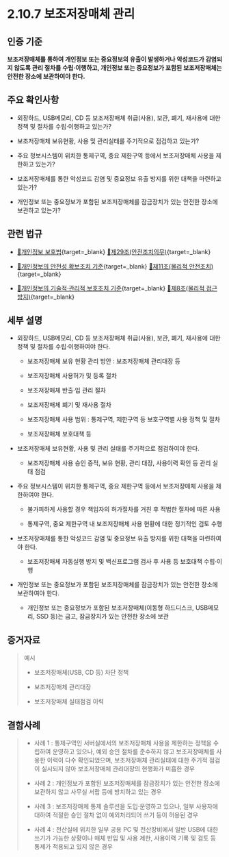 # 2.10.7 보조저장매체 관리

## 인증 기준

**보조저장매체를 통하여 개인정보 또는 중요정보의 유출이 발생하거나 악성코드가 감염되지 않도록 관리 절차를 수립·이행하고, 개인정보 또는 중요정보가 포함된 보조저장매체는 안전한 장소에 보관하여야 한다.**

## 주요 확인사항

- 외장하드, USB메모리, CD 등 보조저장매체 취급(사용), 보관, 폐기, 재사용에 대한 정책 및 절차를 수립·이행하고 있는가?

- 보조저장매체 보유현황, 사용 및 관리실태를 주기적으로 점검하고 있는가?

- 주요 정보시스템이 위치한 통제구역, 중요 제한구역 등에서 보조저장매체 사용을 제한하고 있는가?

- 보조저장매체를 통한 악성코드 감염 및 중요정보 유출 방지를 위한 대책을 마련하고 있는가?

- 개인정보 또는 중요정보가 포함된 보조저장매체를 잠금장치가 있는 안전한 장소에 보관하고 있는가?

## 관련 법규

- [🔗개인정보 보호법][개인정보 보호법 제29조]{target=_blank} [🔗제29조(안전조치의무)][개인정보 보호법 제29조 부분]{target=_blank}

- [🔗개인정보의 안전성 확보조치 기준][개인정보의 안전성 확보조치 기준 제11조]{target=_blank} [🔗제11조(물리적 안전조치)][개인정보의 안전성 확보조치 기준 제11조]{target=_blank}

- [🔗개인정보의 기술적·관리적 보호조치 기준][개인정보의 기술적·관리적 보호조치 기준 제8조]{target=_blank} [🔗제8조(물리적 접근 방지)][개인정보의 기술적·관리적 보호조치 기준 제8조]{target=_blank}

## 세부 설명

- 외장하드, USB메모리, CD 등 보조저장매체 취급(사용), 보관, 폐기, 재사용에 대한 정책 및 절차를 수립·이행하여야 한다.

    - 보조저장매체 보유 현황 관리 방안 : 보조저장매체 관리대장 등

    - 보조저장매체 사용허가 및 등록 절차

    - 보조저장매체 반출·입 관리 절차

    - 보조저장매체 폐기 및 재사용 절차

    - 보조저장매체 사용 범위 : 통제구역, 제한구역 등 보호구역별 사용 정책 및 절차

    - 보조저장매체 보호대책 등

- 보조저장매체 보유현황, 사용 및 관리 실태를 주기적으로 점검하여야 한다.

    - 보조저장매체 사용 승인 증적, 보유 현황, 관리 대장, 사용이력 확인 등 관리 실태 점검

- 주요 정보시스템이 위치한 통제구역, 중요 제한구역 등에서 보조저장매체 사용을 제한하여야 한다.

    - 불가피하게 사용할 경우 책임자의 허가절차를 거친 후 적법한 절차에 따른 사용

    - 통제구역, 중요 제한구역 내 보조저장매체 사용 현황에 대한 정기적인 검토 수행

- 보조저장매체를 통한 악성코드 감염 및 중요정보 유출 방지를 위한 대책을 마련하여야 한다.

    - 보조저장매체 자동실행 방지 및 백신프로그램 검사 후 사용 등 보호대책 수립·이행

- 개인정보 또는 중요정보가 포함된 보조저장매체를 잠금장치가 있는 안전한 장소에 보관하여야 한다.

    - 개인정보 또는 중요정보가 포함된 보조저장매체(이동형 하드디스크, USB메모리, SSD 등)는 금고, 잠금장치가 있는 안전한 장소에 보관

## 증거자료

> 예시
>
> - 보조저장매체(USB, CD 등) 차단 정책
>
> - 보조저장매체 관리대장
>
> - 보조저장매체 실태점검 이력

## 결함사례

> - 사례 1 : 통제구역인 서버실에서의 보조저장매체 사용을 제한하는 정책을 수립하여 운영하고 있으나, 예외 승인 절차를 준수하지 않고 보조저장매체를 사용한 이력이 다수 확인되었으며, 보조저장매체 관리실태에 대한 주기적 점검이 실시되지 않아 보조저장매체 관리대장의 현행화가 미흡한 경우
>
> - 사례 2 : 개인정보가 포함된 보조저장매체를 잠금장치가 있는 안전한 장소에 보관하지 않고 사무실 서랍 등에 방치하고 있는 경우
>
> - 사례 3 : 보조저장매체 통제 솔루션을 도입·운영하고 있으나, 일부 사용자에 대하여 적절한 승인 절차 없이 예외처리되어 쓰기 등이 허용된 경우
>
> - 사례 4 : 전산실에 위치한 일부 공용 PC 및 전산장비에서 일반 USB에 대한 쓰기가 가능한 상황이나 매체 반입 및 사용 제한, 사용이력 기록 및 검토 등 통제가 적용되고 있지 않은 경우

[개인정보 보호법 제29조]: https://www.law.go.kr/법령/개인정보보호법/(20200805,16930,20200204)/제29조 "개인정보 보호법 제29조"
[개인정보 보호법 제29조 부분]: https://www.law.go.kr/법령/개인정보보호법/제29조 "개인정보 보호법 제29조 부분"

[개인정보의 안전성 확보조치 기준 제11조]: https://www.law.go.kr/행정규칙/(개인정보보호위원회)개인정보의안전성확보조치기준/(2021-2,20210915)/제11조 "개인정보의 안전성 확보조치 기준 제11조"

[개인정보의 기술적·관리적 보호조치 기준 제8조]: https://www.law.go.kr/행정규칙/(개인정보보호위원회)개인정보의기술적·관리적보호조치기준/(2021-3,20210915)/제8조 "개인정보의 기술적·관리적 보호조치 기준 제8조"
